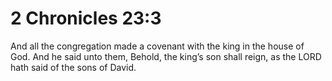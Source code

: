 # 2 Chronicles 23:3

And all the congregation made a covenant with the king in the house of God. And he said unto them, Behold, the king’s son shall reign, as the LORD hath said of the sons of David.